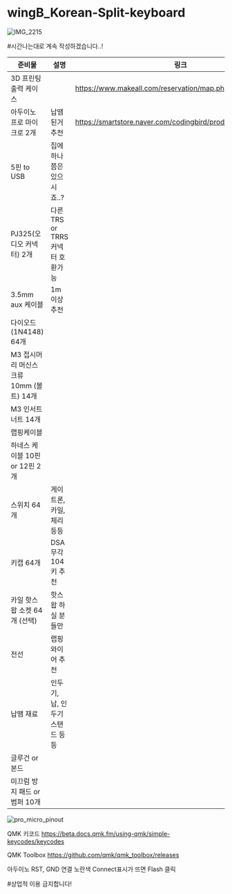 # wingB_Korean-Split-keyboard
![IMG_2215](https://user-images.githubusercontent.com/91782246/135714224-32667858-1275-41bc-b0fe-18ebc63cbfb1.JPG)

#시간나는대로 계속 작성하겠습니다..!

|준비물|설명|링크
|-----|-----|-----|
|3D 프린팅 출력 케이스||https://www.makeall.com/reservation/map.php|
|아두이노 프로 마이크로 2개|납땜 된거 추천|https://smartstore.naver.com/codingbird/products/4964838948|
|5핀 to USB|집에 하나쯤은 있으시죠..?|
|PJ325(오디오 커넥터) 2개|다른 TRS or TRRS 커넥터 호환가능|
|3.5mm aux 케이블|1m 이상 추천|
|다이오드(1N4148) 64개|
|M3 접시머리 머신스크류 10mm (볼트) 14개|
|M3 인서트 너트 14개|
|랩핑케이블|
|하네스 케이블 10핀 or 12핀 2개|
|스위치 64개|게이트론, 카일, 체리 등등|
|키캡 64개|DSA 무각 104키 추천|
|카일 핫스왑 소켓 64개 (선택)|핫스왑 하실 분들만|
|전선|랩핑와이어 추천|
|납땜 재료|인두기, 납, 인두기 스탠드 등등|
|글루건 or 본드|
|미끄럼 방지 패드 or 범퍼 10개|

![pro_micro_pinout](https://user-images.githubusercontent.com/91782246/135756721-60a5d858-9b95-4c4b-9dd7-ec2c003c7c5b.jpeg)


QMK 키코드
https://beta.docs.qmk.fm/using-qmk/simple-keycodes/keycodes

QMK Toolbox
https://github.com/qmk/qmk_toolbox/releases

아두이노 RST, GND 연결
노란색 Connect표시가 뜨면 Flash 클릭

#상업적 이용 금지합니다!
 


